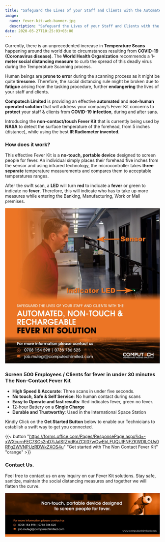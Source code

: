 ```yaml
---
title: "Safeguard the Lives of your Staff and Clients with the Automated, Non-Touch Fever Kit Solution"
image:
  name: fever-kit-web-banner.jpg
  description: "Safeguard the Lives of your Staff and Clients with the Automated, Non-Touch Fever Kit Solution from Computech Limited."
date: 2020-05-27T10:25:03+03:00
---
```


Currently, there is an unprecedented increase in __Temperature Scans__ happening around the world due to circumstances resulting from __COVID-19 (Coronavirus disease)__. The __World Health Organization__ recommends a __1-meter social distancing measure__ to curb the spread of this deadly virus during the Temperature Scanning process.

Human beings are __prone to error__ during the scanning process as it might be quite __tiresome__. Therefore, the social distancing rule might be broken due to __fatigue__ arising from the tasking procedure, further __endangering__ the lives of your staff and clients.

__Computech Limited__ is providing an effective __automated__ and __non-human operated solution__ that will address your company’s Fever Kit concerns to __protect__ your staff & clients from __COVID-19 infection__, during and after sans.

Introducing the __non-contact/touch Fever Kit__ that is currently being used by __NASA__ to detect the surface temperature of the forehead, from 5 inches (distance), while using the best __IR Radiometer invented__. 

### How does it work?

This effective Fever Kit is a __no-touch, portable device__ designed to screen people for fever. An individual simply places their forehead five inches from the sensor and using infrared technology, the microcontroller takes __three separate__ temperature measurements and compares them to acceptable temperatures ranges. 

After the swift scan, a __LED__ will turn __red__ to indicate a __fever__ or green to indicate no __fever__. Therefore, this will indicate who has to take up more measures while entering the Banking, Manufacturing, Work or Mall premises.

![](/images/fever-kit-social-media-post.jpg)

### Screen 500 Employees / Clients for fever in under 30 minutes The Non-Contact Fever Kit

- __High Speed & Accurate__: Three scans in under five seconds. 
- __No touch, Safe & Self Service__: No human contact during scans
- __Easy to Operate and fast results__: Red indicates fever, green no fever.
- 12-hour Battery on a __Single Charge__
- __Durable and Trustworthy__: Used in the International Space Station

Kindly Click on the __Get Started Button__ below to enable our Technicians to establish a swift way to get you connected.

{{< button "https://forms.office.com/Pages/ResponsePage.aspx?id=-xWXcurnFEC7SOs2nD7iJaISfZVdKdZCtI07wOwEbLFUQUlFNFZKWDlLOUs0RFg2WVNPUzRDWkZXOS4u" "Get started with The Non Contact Fever Kit" "orange" >}}

### Contact Us.

Feel free to contact us on any inquiry on our Fever Kit solutions. Stay safe, sanitize, maintain the social distancing measures and together we will flatten the curve.

![](/images/fever-kit-footer.jpg)
